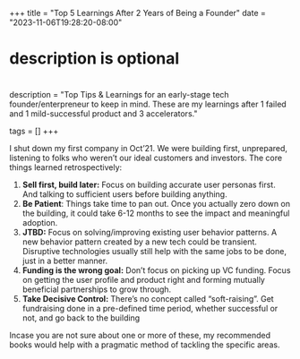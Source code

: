 +++
title = "Top 5 Learnings After 2 Years of Being a Founder"
date = "2023-11-06T19:28:20-08:00"

#
# description is optional
#
description = "Top Tips & Learnings for an early-stage tech founder/enterpreneur to keep in mind. These are my learnings after 1 failed and 1 mild-successful product and 3 accelerators."

tags = []
+++

I shut down my first company in Oct’21. We were building first, unprepared, listening to folks who weren’t our ideal customers and investors. The core things learned retrospectively:

1. **Sell first, build later:** Focus on building accurate user personas first. And talking to sufficient users before building anything.
2. **Be Patient**: Things take time to pan out. Once you actually zero down on the building, it could take 6-12 months to see the impact and meaningful adoption.
3. **JTBD:** Focus on solving/improving existing user behavior patterns. A new behavior pattern created by a new tech could be transient. Disruptive technologies usually still help with the same jobs to be done, just in a better manner.
4. **Funding is the wrong goal:** Don’t focus on picking up VC funding. Focus on getting the user profile and product right and forming mutually beneficial partnerships to grow through.
5. **Take Decisive Control:** There’s no concept called “soft-raising”. Get fundraising done in a pre-defined time period, whether successful or not, and go back to the building

Incase you are not sure about one or more of these, my recommended books would help with a pragmatic method of tackling the specific areas.